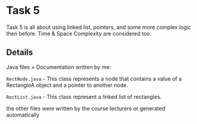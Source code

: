 # Task 5
Task 5 is all about using linked list, pointers, and some more complex logic then before.
Time & Space Complexity are considered too.

## Details

Java files + Documentation written by me:

`RectNode.java` - This class represents a node that contains a value of a RectangleA object and a pointer to another node.

`RectList.java` - This class represent a linked list of rectangles.


the other files were written by the course lecturers or generated automatically


